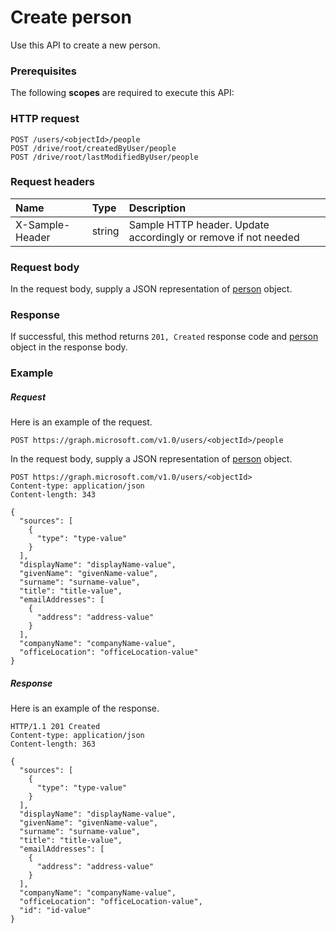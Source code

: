 # Create person

Use this API to create a new person.
### Prerequisites
The following **scopes** are required to execute this API: 
### HTTP request
<!-- { "blockType": "ignored" } -->
```http
POST /users/<objectId>/people
POST /drive/root/createdByUser/people
POST /drive/root/lastModifiedByUser/people

```
### Request headers
| Name       | Type | Description|
|:---------------|:--------|:----------|
| X-Sample-Header  | string  | Sample HTTP header. Update accordingly or remove if not needed|

### Request body
In the request body, supply a JSON representation of [person](../resources/person.md) object.


### Response
If successful, this method returns `201, Created` response code and [person](../resources/person.md) object in the response body.

### Example
##### Request
Here is an example of the request.
<!-- {
  "blockType": "request",
  "name": "create_person_from_user"
}-->
```http
POST https://graph.microsoft.com/v1.0/users/<objectId>/people
```
In the request body, supply a JSON representation of [person](../resources/person.md) object.
```http
POST https://graph.microsoft.com/v1.0/users/<objectId>
Content-type: application/json
Content-length: 343

{
  "sources": [
    {
      "type": "type-value"
    }
  ],
  "displayName": "displayName-value",
  "givenName": "givenName-value",
  "surname": "surname-value",
  "title": "title-value",
  "emailAddresses": [
    {
      "address": "address-value"
    }
  ],
  "companyName": "companyName-value",
  "officeLocation": "officeLocation-value"
}
```
##### Response
Here is an example of the response.
<!-- {
  "blockType": "response",
  "truncated": false,
  "@odata.type": "microsoft.graph.person"
} -->
```http
HTTP/1.1 201 Created
Content-type: application/json
Content-length: 363

{
  "sources": [
    {
      "type": "type-value"
    }
  ],
  "displayName": "displayName-value",
  "givenName": "givenName-value",
  "surname": "surname-value",
  "title": "title-value",
  "emailAddresses": [
    {
      "address": "address-value"
    }
  ],
  "companyName": "companyName-value",
  "officeLocation": "officeLocation-value",
  "id": "id-value"
}
```

<!-- uuid: 8fcb5dbc-d5aa-4681-8e31-b001d5168d79
2015-10-25 14:57:30 UTC -->
<!-- {
  "type": "#page.annotation",
  "description": "Create person",
  "keywords": "",
  "section": "documentation",
  "tocPath": ""
}-->